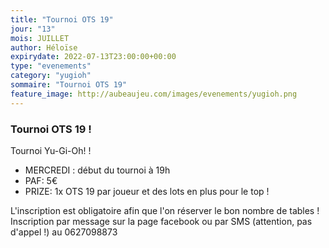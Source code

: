 ```yaml
---
title: "Tournoi OTS 19"
jour: "13"
mois: JUILLET
author: Héloïse
expirydate: 2022-07-13T23:00:00+00:00
type: "evenements"
category: "yugioh"
sommaire: "Tournoi OTS 19"
feature_image: http://aubeaujeu.com/images/evenements/yugioh.png
---
```

### Tournoi OTS 19 !

Tournoi Yu-Gi-Oh! !

- MERCREDI :  début du tournoi à 19h
- PAF: 5€
- PRIZE: 1x OTS 19 par joueur et des lots en plus pour le top !

L'inscription est obligatoire afin que l'on réserver le bon nombre de tables !
Inscription par message sur la page facebook ou par SMS (attention, pas d'appel !) au 0627098873
